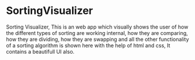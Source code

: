 # SortingVisualizer
Sorting Visualizer, This is an web app which visually shows the user of how the different types of sorting are working internal, how they are comparing, how they are dividing, how they are swapping and all the other functionality of a sorting algorithm is shown here with the help of html and css, It contains a beautifull UI also.
